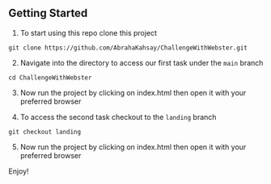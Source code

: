 ## Getting Started 
1. To start using this repo clone this project 
``` 
git clone https://github.com/AbrahaKahsay/ChallengeWithWebster.git
```

2. Navigate into the directory to access our first task under the `main` branch
```
cd ChallengeWithWebster
```

3. Now run the project by clicking on index.html then open it with your preferred browser

4. To access the second task checkout to the `landing` branch

```
git checkout landing 
```

5. Now run the project by clicking on index.html then open it with your preferred browser

Enjoy!
